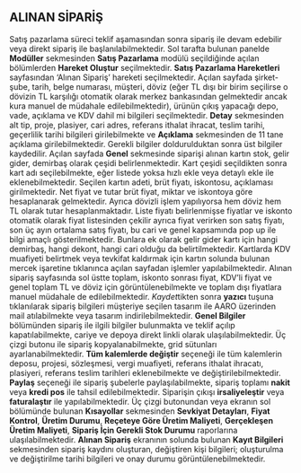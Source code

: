 ## ALINAN SİPARİŞ
Satış pazarlama süreci teklif aşamasından sonra sipariş ile devam edebilir veya direkt sipariş ile başlanılabilmektedir. 
Sol tarafta bulunan panelde **Modüller** sekmesinden **Satış Pazarlama** modülü seçildiğinde açılan bölümlerden **Hareket Oluştur** seçilmektedir. **Satış Pazarlama Hareketleri** sayfasından ‘Alınan Sipariş’ hareketi seçilmektedir. Açılan sayfada şirket-şube, tarih, belge numarası, müşteri, döviz (eğer TL dışı bir birim seçilirse o dövizin TL karşılığı otomatik olarak merkez bankasından gelmektedir ancak kura manuel de müdahale edilebilmektedir), ürünün çıkış yapacağı depo, vade, açıklama ve KDV dahil mi bilgileri seçilmektedir. **Detay** sekmesinden alt tip, proje, plasiyer, cari adres, referans ithalat ihracat, teslim tarihi, geçerlilik tarihi bilgileri girilebilmekte ve **Açıklama** sekmesinden de 11 tane açıklama girilebilmektedir. Gerekli bilgiler doldurulduktan sonra üst bilgiler kaydedilir. Açılan sayfada **Genel** sekmesinde siparişi alınan kartın stok, gelir gider, demirbaş olarak çeşidi belirlenmektedir. Kart çeşidi seçildikten sonra kart adı seçilebilmekte, eğer listede yoksa hızlı ekle veya detaylı ekle ile eklenebilmektedir. Seçilen kartın adeti, brüt fiyatı, iskontosu, açıklaması girilmektedir. Net fiyat ve tutar brüt fiyat, miktar ve iskontoya göre hesaplanarak gelmektedir. Ayrıca dövizli işlem yapılıyorsa hem döviz hem TL olarak tutar hesaplanmaktadır. Liste fiyatı belirlenmişse fiyatlar ve iskonto otomatik olarak fiyat listesinden çekilir ayrıca fiyat verirken son satış fiyatı, son üç ayın ortalama satış fiyatı, bu cari ve genel kapsamında pop up ile bilgi amaçlı gösterilmektedir. Bunlara ek olarak gelir gider kartı için hangi demirbaş, hangi dekont, hangi cari olduğu da belirtilmektedir. Kartlarda KDV muafiyeti belirtmek veya tevkifat kaldırmak için kartın solunda bulunan mercek işaretine tıklanınca açılan sayfadan işlemler yapılabilmektedir. Alınan sipariş sayfasında sol üstte toplam, iskonto sonrası fiyat, KDV’li fiyat ve genel toplam TL ve döviz için görüntülenebilmekte ve toplam dışı fiyatlara manuel müdahale de edilebilmektedir. *Kaydet*tikten sonra **yazıcı** tuşuna tıklanılarak sipariş bilgileri müşteriye seçilen tasarım ile AARO üzerinden mail atılabilmekte veya tasarım indirilebilmektedir. **Genel Bilgiler** bölümünden sipariş ile ilgili bilgiler bulunmakta ve teklif açılıp kapatılabilmekte, cariye ve depoya direkt linkli olarak ulaşılabilmektedir. Üç çizgi butonu ile sipariş kopyalanabilmekte, grid sütunları ayarlanabilmektedir. **Tüm kalemlerde değiştir** seçeneği ile tüm kalemlerin deposu, projesi, sözleşmesi, vergi muafiyeti, referans ithalat ihracatı, plasiyeri, referans teslim tarihleri eklenebilmekte ve değiştirilebilmektedir. **Paylaş** seçeneği ile sipariş şubelerle paylaşılabilmekte, sipariş toplamı **nakit** veya **kredi pos** ile tahsil edilebilmektedir. Siparişin çıkışı **irsaliyeleştir** veya **faturalaştır** ile yapılabilmektedir. Üç çizgi butonundan veya ekranın sol bölümünde bulunan **Kısayollar** sekmesinden **Sevkiyat Detayları**, **Fiyat Kontrol**, **Üretim Durumu**, **Reçeteye Göre Üretim Maliyeti**, **Gerçekleşen Üretim Maliyeti**, **Sipariş İçin Gerekli Stok Durumu** raporlarına ulaşılabilmektedir. 
**Alınan Sipariş** ekranının solunda bulunan **Kayıt Bilgileri** sekmesinden sipariş kaydını oluşturan, değiştiren kişi bilgileri; oluşturulma ve değiştirilme tarihi bilgileri ve onay durumu görüntülenebilmektedir. 
